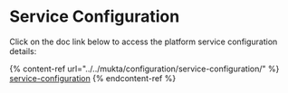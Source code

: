 # Service Configuration

Click on the doc link below to access the platform service configuration details:

{% content-ref url="../../mukta/configuration/service-configuration/" %}
[service-configuration](../../mukta/configuration/service-configuration/)
{% endcontent-ref %}
